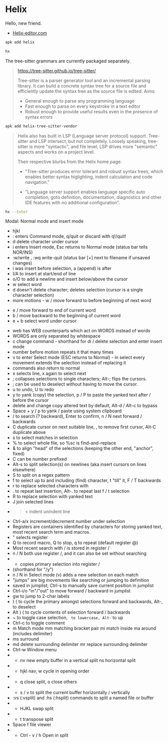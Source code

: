 # Helix

Hello, new friend.

* [Helix-editor.com](https://helix-editor.com/)

```sh
apk add helix
```

```sh
hx
```

The tree-sitter grammars are currently packaged separately.

> https://tree-sitter.github.io/tree-sitter/
>
> Tree-sitter is a parser generator tool and an incremental parsing library. It can build a concrete syntax tree for a source file and efficiently update the syntax tree as the source file is edited. Aims:
>
> * General enough to parse any programming language
> * Fast enough to parse on every keystroke in a text editor
> * Robust enough to provide useful results even in the presence of syntax errors

```sh
apk add helix-tree-sitter-vendor
```

> Helix also has built in LSP (Language server protocol) support. Tree-sitter and LSP intersect, but
> not completely. Loosely speaking, tree-sitter is more "syntactic", and file level; LSP drives more "semantic" aspects
> and works on a project level.
>
> Their respective blurbs from the Helix home page:
>
> * "Tree-sitter produces error tolerant and robust syntax trees, which enables better syntax
>   higlighting, indent calculation and code navigation."
>
> * "Language server support enables language specific auto completion, goto definition,
>   documentation, diagnostics and other IDE features with no additional configuration".

```sh
hx --tutor
```

Modal: Normal mode and insert mode
* hjkl
* : enters Command mode, q/quit or discard with q!/quit!
* d delete character under cursor
* i enters Insert mode, Esc returns to Normal mode (status bar tells NOR/INS)
* :w/write <name>, :wq write-quit (status bar [+] next to filename if unsaved changes)
* i was insert before selection, a (append) is after
* I/A to insert at start/end of line
* o/O to add a newline and insert below/above the cursor
* w select word
* d doesn't delete character; deletes selection (cursor is a single character selection)
* more motions - w / move forward to before beginning of next word
 - e / move forward to end of current word
 - b / move backward to the beginning of current word
 - e + b select word under cursor
* web has WEB counterparts which act on WORDS instead of words
* WORDS are only separated by whitespace
* c change command - shorthand for di / delete selection and enter insert mode
* number before motion repeats it that many times
* v to enter Select mode (ESC returns to Normal) - in select every movement extends the selection instead of replacing it
* commands also return to normal
* x selects line, x again to select next
* ; collapses selections to single characters; Alt-; flips the cursors.
* ; can be used to deselect without having to move the cursor.
* u to undo, U to redo
* y to yank (copy) the selection, p / P to paste the yanked text after / before the cursor
* delete and change copy altered text by default, Alt-d / Alt-c to bypass
* Space + y / p to yank / paste using system clipboard
* / to search (? backward), Enter to confirm, n / N next forward / backwards
* C duplicate cursor on next suitable line, , to remove first cursor, Alt-C duplicate above
* s to select matches in selection
* % to select whole file, so %s<regex>c is find-and-replace
* & to align "head" of the selections (keeping the other end, "anchor", fixed)
* C can be number prefixed
* Alt-s to split selection(s) on newlines (aka insert cursors on lines elsewhere)
* S to split on a regex pattern
* f<ch> to select up to and including (find) character, t<ch> "till" it, F / T backwards
* r<ch> to replace selected characters with <ch>
* . to repeat last insertion, Alt-. to repeat last f / t selection
* R to replace selection with yanked text
* J join selected lines
* > < indent unindent line
* Ctrl-a/x increment/decrement number under selection
* Registers are containers identified by characters for storing yanked text, most recent search term and macros.
* "<ch> selects register <ch>
* Q to record macro, Q to stop, q to repeat (default register @)
* Most recent search with / is stored in register /
* n / N both use register /, and it can also be set without searching
* * copies primary selection into register /
* (shorthand for "/y")
* n / N in Select mode (v) adds a new selection on each match
* "jumps" are big movements like searching or jumping to definition
* saved in jumplist; Ctrl-s to manually save current position in jumplist
* Ctrl-i/o "in"/"out" to move forward / backward in jumplist
* gw to jump to 2-char labels
* ) ( to cycle the primary amongst selections forward and backwards, Alt-, to deselect
* Alt ) ( to cycle contents of selection forward / backwards
* ~ to toggle case selection, ` to lowercase, Alt-` to up
* Ctrl-c to toggle comment
* m Match mode mm matching bracket pair mi match inside ma around (includes delimiter)
* ms surround
* md delete surrounding delimiter mr replace surrounding delimiter
* Ctrl-w Window menu
* - nv new empty buffer in a vertical split ns horizontal split
* - hjkl nav, w cycle in opening order
* - q close split, o close others
* - s / v to split the current buffer horizontally / vertically
* :vs (:vsplit) and :hs (:hsplit) commands to split a named file or buffer
* - HJKL swap split
* - t transpose split
* Space f file viewer
* - Ctrl - v / h Open in split

